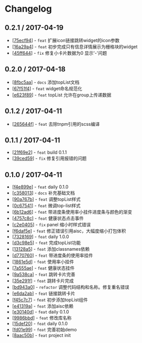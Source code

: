# Changelog 


## 0.2.1 / 2017-04-19 

  * [[75ecf94](http://gitlab.alibaba-inc.com/ls/p2widgets/commit/75ecf9433c854bbce83431b939177122b3869df5)] - `feat` 扩展icon链接跳转widget的icon参数 
  * [[16a29a4](http://gitlab.alibaba-inc.com/ls/p2widgets/commit/16a29a48970f83fc42ed33936f62155d87379d1f)] - `feat` 初步完成只有信息详情展示为栅格块的widget 
  * [[45ff644](http://gitlab.alibaba-inc.com/ls/p2widgets/commit/45ff644e4a4f9d79525bcc47da436cb21d8f3a28)] - `fix` 修复小卡片数据为0 显示'-'问题 

## 0.2.0 / 2017-04-18 

  * [[8fbc5aa](http://gitlab.alibaba-inc.com/ls/p2widgets/commit/8fbc5aa16b0222944e415b8c42e183ffb68b330f)] - `docs` 添加topList文档 
  * [[67f51f4](http://gitlab.alibaba-inc.com/ls/p2widgets/commit/67f51f497f8a89f0db44dc29d4fe47c52bb12632)] - `feat` widget命名规范化 
  * [[e623f89](http://gitlab.alibaba-inc.com/ls/p2widgets/commit/e623f89a2688d6d06b48a950dcb267bf237e82b6)] - `feat` topList 允许在group上传递数据 

## 0.1.2 / 2017-04-11 

  * [[265644f](http://gitlab.alibaba-inc.com/ls/p2widgets/commit/265644f256b75e821cbbc38e25bff78707853303)] - `feat` 去除tnpm引用的scss编译 

## 0.1.1 / 2017-04-11 

  * [[21f69e2](http://gitlab.alibaba-inc.com/ls/p2widgets/commit/21f69e2083cbcb365dc73774a6b52db2256012d1)] - `feat` build 0.1.1 
  * [[39ced59](http://gitlab.alibaba-inc.com/ls/p2widgets/commit/39ced59916320824065ba396cde4c59ed9f8b2f1)] - `fix` 修复引用报错的问题 

## 0.1.0 / 2017-04-11 

  * [[f4e899e](http://gitlab.alibaba-inc.com/ls/p2widgets/commit/f4e899e98d2ef964a390d84e220447672978e7f6)] - `feat` daily 0.1.0 
  * [[c358013](http://gitlab.alibaba-inc.com/ls/p2widgets/commit/c35801332d92753dc08a66e0109622994792f483)] - `docs` 补充基础文档 
  * [[90a767b](http://gitlab.alibaba-inc.com/ls/p2widgets/commit/90a767b46b95bf76d7757a57c5ce657c1a175157)] - `feat` 调整topList样式 
  * [[0c67541](http://gitlab.alibaba-inc.com/ls/p2widgets/commit/0c675413cf6c46cbd5fa10ba71de49631b65e10a)] - `feat` 微调top-list样式 
  * [[6b12ad6](http://gitlab.alibaba-inc.com/ls/p2widgets/commit/6b12ad65e2a15b5947ac0aeab44de5b47a4eaa9a)] - `feat` 带进度条使用率小挂件进度条与颜色的渐变 
  * [[4757c8c](http://gitlab.alibaba-inc.com/ls/p2widgets/commit/4757c8ccb3e10160bb13aa46d3b12419cc85f081)] - `feat` 健康状态点击事件 
  * [[c2e0405](http://gitlab.alibaba-inc.com/ls/p2widgets/commit/c2e04056349c42949ac37362139ee18471010a8f)] - `fix` panel 缩小时样式错误 
  * [[f6daf5e](http://gitlab.alibaba-inc.com/ls/p2widgets/commit/f6daf5e95ecc1038fadc463a35a8929fa0d7dd3f)] - `feat` 修正错误引用aisc，大幅度缩小打包体积 
  * [[7328169](http://gitlab.alibaba-inc.com/ls/p2widgets/commit/7328169c8e38f5dc1424ce02d3b1535025e84be4)] - `feat` daily 1.0.0 
  * [[d3c98e5](http://gitlab.alibaba-inc.com/ls/p2widgets/commit/d3c98e52cf278a392f28f374fc23f9418d6679fd)] - `feat` 完成topList功能 
  * [[13128a5](http://gitlab.alibaba-inc.com/ls/p2widgets/commit/13128a580d1b70c6c433123eb2b619fea8bbf472)] - `feat` 添加classnames依赖 
  * [[d770760](http://gitlab.alibaba-inc.com/ls/p2widgets/commit/d7707605d4abcec72c6fb89bcd2e4fc102802176)] - `feat` 带进度条的使用率挂件 
  * [[1861e5d](http://gitlab.alibaba-inc.com/ls/p2widgets/commit/1861e5ddc1388bcfcdea90098c7b8155a0e405be)] - `feat` 使用率小挂件 
  * [[7a555ae](http://gitlab.alibaba-inc.com/ls/p2widgets/commit/7a555ae1d67bdf008e222f81de5fe726594db03e)] - `feat` 健康状态挂件 
  * [[9a538ca](http://gitlab.alibaba-inc.com/ls/p2widgets/commit/9a538cafff1a5e6f2e00b2bc8b27ab6a2d116102)] - `feat` 跳转卡片完善 
  * [[35e291f](http://gitlab.alibaba-inc.com/ls/p2widgets/commit/35e291f3c293c4b825e9154f675f2b251cf31aea)] - `feat` 跳转卡片完成 
  * [[bd943a0](http://gitlab.alibaba-inc.com/ls/p2widgets/commit/bd943a022486617c9cc9b8a281c1459a094076fb)] - `refactor` 调整代码结构和名称。修复重名错误 
  * [[e6da2ab](http://gitlab.alibaba-inc.com/ls/p2widgets/commit/e6da2aba7f55238f176185c636d8d1fe63ae7f93)] - `feat` 链接跳转卡片 
  * [[f45c7c7](http://gitlab.alibaba-inc.com/ls/p2widgets/commit/f45c7c7ae684d2495eddd49d5486e3c9b1189953)] - `feat` 初步添加topList组件 
  * [[e41319a](http://gitlab.alibaba-inc.com/ls/p2widgets/commit/e41319a81045745a7e99af82f4f1b744cff9acfa)] - `feat` 添加aisc依赖 
  * [[e30140d](http://gitlab.alibaba-inc.com/ls/p2widgets/commit/e30140d539e70ec9e8296e9b38c557cb265c6ed4)] - `feat` daily 0.1.0 
  * [[9986bbd](http://gitlab.alibaba-inc.com/ls/p2widgets/commit/9986bbd815a573f8fee3bcd77a2e85aae69abdaa)] - `feat` 修改库名称 
  * [[15def20](http://gitlab.alibaba-inc.com/ls/p2widgets/commit/15def208a751f2520800fd840d4c0265ab67005a)] - `feat` daily 0.1.0 
  * [[fd01e99](http://gitlab.alibaba-inc.com/ls/p2widgets/commit/fd01e99d25938cab162df0c7e1ad4563330e3031)] - `feat` 完善初始demo 
  * [[8aac50b](http://gitlab.alibaba-inc.com/ls/p2widgets/commit/8aac50b1ade5510351b53b4a7793d6ed486c6247)] - `feat` project init 
